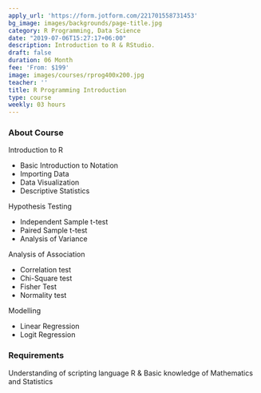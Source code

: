 ```yaml
---
apply_url: 'https://form.jotform.com/221701558731453'
bg_image: images/backgrounds/page-title.jpg
category: R Programming, Data Science
date: "2019-07-06T15:27:17+06:00"
description: Introduction to R & RStudio.
draft: false
duration: 06 Month
fee: 'From: $199'
image: images/courses/rprog400x200.jpg
teacher: ''
title: R Programming Introduction
type: course
weekly: 03 hours
---
```



### About Course

Introduction to R
  -  Basic Introduction to Notation
  -  Importing Data
  -  Data Visualization
  -  Descriptive Statistics
  
Hypothesis Testing
  -  Independent Sample t-test
  -  Paired Sample t-test
  -  Analysis of Variance

Analysis of Association
  -  Correlation test
  -  Chi-Square test
  -  Fisher Test
  -  Normality test
  
Modelling
  - Linear Regression
  - Logit Regression
  
  
### Requirements

Understanding of scripting language R & Basic knowledge of Mathematics and Statistics


  
  